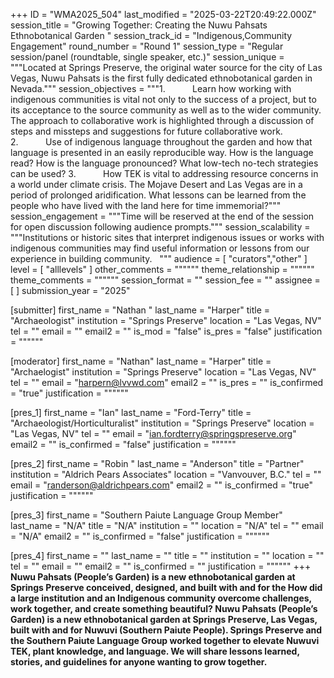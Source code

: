 +++
ID = "WMA2025_504"
last_modified = "2025-03-22T20:49:22.000Z"
session_title = "Growing Together: Creating the Nuwu Pahsats Ethnobotanical Garden "
session_track_id = "Indigenous,Community Engagement"
round_number = "Round 1"
session_type = "Regular session/panel (roundtable, single speaker, etc.)"
session_unique = """Located at Springs Preserve, the original water source for the city of Las Vegas, Nuwu Pahsats is the first fully dedicated ethnobotanical garden in Nevada."""
session_objectives = """1.           Learn how working with indigenous communities is vital not only to the success of a project, but to its acceptance to the source community as well as to the wider community. The approach to collaborative work is highlighted through a discussion of steps and missteps and suggestions for future collaborative work.
2.           Use of indigenous language throughout the garden and how that language is presented in an easily reproducible way. How is the language read? How is the language pronounced? What low-tech no-tech strategies can be used?
3.           How TEK is vital to addressing resource concerns in a world under climate crisis. The Mojave Desert and Las Vegas are in a period of prolonged aridification. What lessons can be learned from the people who have lived with the land here for time immemorial?"""
session_engagement = """Time will be reserved at the end of the session for open discussion following audience prompts."""
session_scalability = """Institutions or historic sites that interpret indigenous issues or works with indigenous communities may find useful information or lessons from our experience in building community.  
"""
audience = [ "curators","other" ]
level = [ "alllevels" ]
other_comments = """"""
theme_relationship = """"""
theme_comments = """"""
session_format = ""
session_fee = ""
assignee = [  ]
submission_year = "2025"

[submitter]
first_name = "Nathan "
last_name = "Harper"
title = "Archaeologist"
institution = "Springs Preserve"
location = "Las Vegas, NV"
tel = ""
email = ""
email2 = ""
is_mod = "false"
is_pres = "false"
justification = """"""

[moderator]
first_name = "Nathan"
last_name = "Harper"
title = "Archaelogist"
institution = "Springs Preserve"
location = "Las Vegas, NV"
tel = ""
email = "harpern@lvvwd.com"
email2 = ""
is_pres = ""
is_confirmed = "true"
justification = """"""

[pres_1]
first_name = "Ian"
last_name = "Ford-Terry"
title = "Archaeologist/Horticulturalist"
institution = "Springs Preserve"
location = "Las Vegas, NV"
tel = ""
email = "ian.fordterry@springspreserve.org"
email2 = ""
is_confirmed = "false"
justification = """"""

[pres_2]
first_name = "Robin "
last_name = "Anderson"
title = "Partner"
institution = "Aldrich Pears Associates"
location = "Vanvouver, B.C."
tel = ""
email = "randerson@aldrichpears.com"
email2 = ""
is_confirmed = "true"
justification = """"""

[pres_3]
first_name = "Southern Paiute Language Group Member"
last_name = "N/A"
title = "N/A"
institution = ""
location = "N/A"
tel = ""
email = "N/A"
email2 = ""
is_confirmed = "false"
justification = """"""

[pres_4]
first_name = ""
last_name = ""
title = ""
institution = ""
location = ""
tel = ""
email = ""
email2 = ""
is_confirmed = ""
justification = """"""
+++
  **Nuwu Pahsats (People’s Garden) is a new ethnobotanical garden at Springs Preserve conceived, designed, and built with and for the How did a large institution and an Indigenous community overcome challenges, work together, and create something beautiful? Nuwu Pahsats (People’s Garden) is a new ethnobotanical garden at Springs Preserve, Las Vegas, built with and for Nuwuvi (Southern Paiute People). Springs Preserve and the Southern Paiute Language Group worked together to elevate Nuwuvi TEK, plant knowledge, and language. We will share lessons learned, stories, and guidelines for anyone wanting to grow together.**
  
